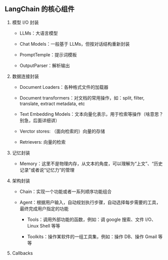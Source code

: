 ## LangChain 的核心组件

1. 模型 I/O 封装

	- LLMs：大语言模型

	- Chat Models：一般基于 LLMs，但按对话结构重新封装

	- PromptTemple：提示词模板

	- OutputParser：解析输出

1. 数据连接封装

	- Document Loaders：各种格式文件的加载器

	- Document transformers：对文档的常用操作，如：split, filter, translate, extract metadata, etc

	- Text Embedding Models：文本向量化表示，用于检索等操作（啥意思？别急，后面详细讲）

	- Verctor stores: （面向检索的）向量的存储

	- Retrievers: 向量的检索

1. 记忆封装

	- Memory：这里不是物理内存，从文本的角度，可以理解为“上文”、“历史记录”或者说“记忆力”的管理

1. 架构封装

	- Chain：实现一个功能或者一系列顺序功能组合

	- Agent：根据用户输入，自动规划执行步骤，自动选择每步需要的工具，最终完成用户指定的功能


		- Tools：调用外部功能的函数，例如：调 google 搜索、文件 I/O、Linux Shell 等等

		- Toolkits：操作某软件的一组工具集，例如：操作 DB、操作 Gmail 等等

1. Callbacks 
